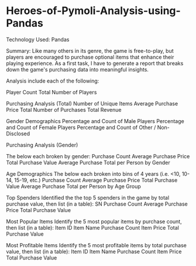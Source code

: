 # Heroes-of-Pymoli-Analysis-using-Pandas

Technology Used: Pandas

Summary: Like many others in its genre, the game is free-to-play, but players are encouraged to purchase optional items that enhance their playing experience. As a first task, I have to generate a report that breaks down the game's purchasing data into meaningful insights.

Analysis include each of the following:


Player Count
  Total Number of Players



Purchasing Analysis (Total)
  Number of Unique Items
  Average Purchase Price
  Total Number of Purchases
  Total Revenue



Gender Demographics
  Percentage and Count of Male Players
  Percentage and Count of Female Players
  Percentage and Count of Other / Non-Disclosed



Purchasing Analysis (Gender)

  The below each broken by gender:
    Purchase Count
    Average Purchase Price
    Total Purchase Value
    Average Purchase Total per Person by Gender


Age Demographics
  The below each broken into bins of 4 years (i.e. <10, 10-14, 15-19, etc.)
    Purchase Count
    Average Purchase Price
    Total Purchase Value
    Average Purchase Total per Person by Age Group


Top Spenders
  Identified the the top 5 spenders in the game by total purchase value, then list (in a table):
    SN
    Purchase Count
    Average Purchase Price
    Total Purchase Value





Most Popular Items
  Identify the 5 most popular items by purchase count, then list (in a table):
    Item ID
    Item Name
    Purchase Count
    Item Price
    Total Purchase Value



Most Profitable Items
  Identify the 5 most profitable items by total purchase value, then list (in a table):
    Item ID
    Item Name
    Purchase Count
    Item Price
    Total Purchase Value
